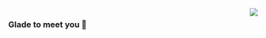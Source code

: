 <img align="right" src="https://github-readme-stats.vercel.app/api?username=arthurkiller&show_icons=true&theme=vue" />

### Glade to meet you 👋

<!--
**arthurkiller/arthurkiller** is a ✨ _special_ ✨ repository because its `README.md` (this file) appears on your GitHub profile.

Here are some ideas to get you started:

- 🔭 I’m currently working on ...
- 🌱 I’m currently learning ...
- 👯 I’m looking to collaborate on ...
- 🤔 I’m looking for help with ...
- 💬 Ask me about ...
- 📫 How to reach me: ...
- 😄 Pronouns: ...
- ⚡ Fun fact: ...
-->

